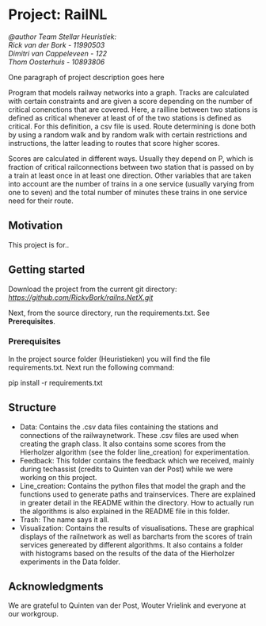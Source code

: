 # Project: RailNL
*@author Team Stellar Heuristiek: \
Rick van der Bork - 11990503 \
Dimitri van Cappeleveen - 122 \
Thom Oosterhuis - 10893806*

One paragraph of project description goes here

  Program that models railway networks into a graph. Tracks are calculated with certain constraints and are given a score depending on the number of critical conenctions that are covered. Here, a railline between two stations is defined as critical whenever at least of of the two stations is defined as critical. For this definition, a csv file is used. 
Route determining is done both by using a random walk and by random walk with certain restrictions and instructions, the latter leading to routes that score higher scores.

  Scores are calculated in different ways. Usually they depend on P, which is fraction of critical railconnections between two station that is passed on by a train at least once in at least one direction. Other variables that are taken into account are the number of trains in a one service (usually varying from one to seven) and the total number of minutes these trains in one service need for their route.

## Motivation

This project is for..


## Getting started

Download the project from the current git directory:
*https://github.com/RickvBork/railns.NetX.git*

Next, from the source directory, run the requirements.txt. See **Prerequisites**.

### Prerequisites

In the project source folder (Heuristieken) you will find the file requirements.txt. Next run the following command:

pip install -r requirements.txt

## Structure

* Data: Contains the .csv data files containing the stations and connections of the railwaynetwork. These .csv files are used when creating the graph class. It also contains some scores from the Hierholzer algorithm (see the folder line_creation) for experimentation.
* Feedback: This folder contains the feedback which we received, mainly during techassist (credits to Quinten van der Post) while we were working on this project.
* Line_creation: Contains the python files that model the graph and the functions used to generate paths and trainservices. There are explained in greater detail in the README within the directory. How to actually run the algorithms is also explained in the README file in this folder.
* Trash: The name says it all.
* Visualization: Contains the results of visualisations. These are graphical displays of the railnetwork as well as barcharts from the scores of train services genereated by different algorithms. It also contains a folder with histograms based on the results of the data of the Hierholzer experiments in the Data folder.

## Acknowledgments

We are grateful to Quinten van der Post, Wouter Vrielink and everyone at our workgroup.

